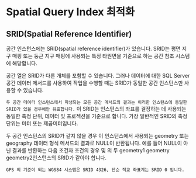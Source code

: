 # Spatial Query Index 최적화



  ## SRID(Spatial Reference Identifier)
  
  공간 인스턴스에는 SRID(spatial reference identifier)가 있습니다. SRID는 평면 지구 매핑 또는 둥근 지구 매핑에 사용되는 특정 타원면을 기준으로 하는 공간 참조 시스템에 해당합니다.

  공간 열은 SRID가 다른 개체를 포함할 수 있습니다. 그러나 데이터에 대한 SQL Server 공간 데이터 메서드를 사용하여 작업을 수행할 때는 SRID가 동일한 공간 인스턴스만 사용할 수 있습니다. 

  `두 공간 데이터 인스턴스에서 파생되는 모든 공간 메서드의 결과는 이러한 인스턴스에 동일한 SRID가 있을 경우에만 유효합니다.` 이 SRID는 인스턴스의 좌표를 결정하는 데 사용되는 동일한 측정 단위, 데이터 및 프로젝션을 기준으로 합니다. 가장 일반적인 SRID의 측정 단위는 미터 또는 제곱미터입니다.

  두 공간 인스턴스의 SRID가 같지 않을 경우 이 인스턴스에서 사용되는 geometry 또는 geography 데이터 형식 메서드의 결과로 NULL이 반환됩니다. 예를 들어 NULL이 아닌 결과를 반환하는 다음 조건자 조건의 경우 및 의 두 geometry1 geometry geometry2인스턴스의 SRID가 같아야 합니다.
  
  `GPS 의 기준이 되는 WGS84 시스템은 SRID 4326, 단순 직교 좌표계는 SRID 0 입니다.`
